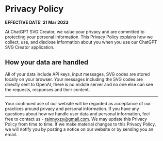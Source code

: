 # Privacy Policy
**EFFECTIVE DATE: 31 Mar 2023**

At ChatGPT SVG Creator, we value your privacy and are committed to protecting your personal information. This Privacy Policy explains how we collect, use, and disclose information about you when you use our ChatGPT SVG Creator application.

## How your data are handled
All of your data include API keys, input messages, SVG codes are stored locally on your browser.
Your messages including the SVG codes are directly sent to OpenAI, there is no middle server and no one else can see the requests, responses and their content.

----

Your continued use of our website will be regarded as acceptance of our practices around privacy and personal information. If you have any questions about how we handle user data and personal information, feel free to contact us - rainnyxzy@gmail.com. We may update this Privacy Policy from time to time. If we make material changes to this Privacy Policy, we will notify you by posting a notice on our website or by sending you an email.
